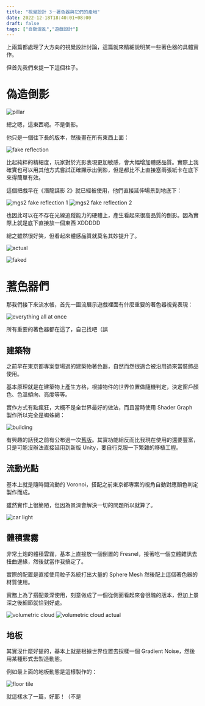 ```yaml
---
title: "視覺設計 3－著色器與它們的產地"
date: 2022-12-18T18:40:01+08:00
draft: false
tags: ["自動混亂","遊戲設計"]
---
```


上兩篇都處理了大方向的視覺設計討論，這篇就來精細說明某一些著色器的具體實作。

但首先我們來提一下這個柱子。

# 偽造倒影

![pillar](/images/posts/autopanic-devlog/0015/1.png)

總之嗯，這東西呃。不是倒影。

他只是一個往下長的版本，然後畫在所有東西上面：

![fake reflection](/images/posts/autopanic-devlog/0015/2.png)

比起純粹的精細度，玩家對於光影表現更加敏感，會大幅增加體感品質。實際上我確實也可以用其他方式嘗試正確顯示出倒影，但是都比不上直接塞兩張紙卡在底下來得簡單有效。

這個把戲早在《潛龍諜影 2》就已經被使用，他們直接延伸場景到地底下：

![mgs2 fake reflection 1](/images/posts/autopanic-devlog/0015/3.jpg)
![mgs2 fake reflection 2](/images/posts/autopanic-devlog/0015/4.jpg)

也因此可以在不存在光線追蹤能力的硬體上，產生看起來很高品質的倒影。因為實際上就是底下直接放一個東西 XDDDDD

總之雖然很好笑，但看起來體感品質就莫名其妙提升了。

![actual](/images/posts/autopanic-devlog/0015/5.png "真正的樣貌，障礙物看不出來在空間中的深度、相對位置")

![faked](/images/posts/autopanic-devlog/0015/6.png "加入了假造的倒影後，就突然變得很厲害，也解決了空間感的問題")

# <abbr title="Shader">著色器</abbr>們

那我們接下來流水帳，首先一圖流展示遊戲裡面有什麼重要的著色器視覺表現：

![everything all at once](/images/posts/autopanic-devlog/0015/7.gif)

所有重要的著色器都在這了，自己找吧（誤

## 建築物

之前早在東京都專案登場過的建築物著色器，自然而然很適合被沿用過來當裝飾品使用。

基本原理就是在建築物上產生方格，根據物件的世界位置做隨機判定，決定窗戶顏色、色溫傾向、亮度等等。

實作方式有點瘋狂，大概不是全世界最好的做法，而且當時使用 Shader Graph 製作所以完全是蜘蛛網：

![building](/images/posts/autopanic-devlog/0015/8.png)

有興趣的話我之前有公布過一次[舊版](https://github.com/dklassic/Unity-Simple-Building-Triplanar-Shader)。其實功能組反而比我現在使用的還要豐富，只是可能沒辦法直接延用到新版 Unity，要自行克服一下繁雜的移植工程。

## 流動光點

基本上就是隨時間流動的 Voronoi，搭配之前東京都專案的視角自動對應顏色判定製作而成。

雖然實作上很簡陋，但因為景深會解決一切的問題所以就算了。

![car light](/images/posts/autopanic-devlog/0015/9.png)

## 體積雲霧

非常土炮的體積雲霧，基本上直接放一個倒置的 Fresnel，接著吃一個立體雜訊去扭曲邊緣，然後就當作我搞定了。

實際的配置是直接使用粒子系統打出大量的 Sphere Mesh 然後配上這個著色器的材質使用。

實務上為了搭配景深使用，刻意做成了一個從側面看起來會很醜的版本，但加上景深之後細節就恰到好處。

![volumetric cloud](/images/posts/autopanic-devlog/0015/10.png)
![volumetric cloud actual](/images/posts/autopanic-devlog/0015/11.png "這個設定值側拍長起來超醜，但一過景深就會看起來很漂亮")

## 地板

其實沒什麼好提的，基本上就是根據世界位置去採樣一個 Gradient Noise，然後用某種形式去製造動態。

例如最上面的地板動態是這樣製作的：

![floor tile](/images/posts/autopanic-devlog/0015/12.png)


就這樣水了一篇，好耶！（不是